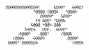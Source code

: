    
                                 @@@@@@@@@@@@@@(      &@@@*   &@@@/                                 
                                             *@@@@.(@@@&   *@@@&                                    
                                                @@@@@*   &@@@*                                      
                                              (@ &@@* *@@@&                                         
                                           .&@@@.*@@%.@@@                                           
                                         (@@@&   @@@. .&@@@*                                        
                                      .&@@@*   .@@@*     /@@@&                                      
                                    /@@@&   .&@@@%         .@@@@*                                   
                                  @@@@* @@@@@@&               /@@@&                                                                                          
                                                                                                    
                                                                                                    
                                                                                                    
                                                                                                    
                                                                                                    
                                                                                                    
                                                                                                    
                                                                                                    
                                                                                                    
                                                                                                    
                                                                                                    
                                                                                                    
                                                                                                    
                                                                                                    
                                                                 
                                                                                                    
                                                                                                    
                                                                                                    
                                                                                                    
                                                                                                    
                                                                                                    
                                                                                                    
                                                                                                    
                                                                                                    
                                                                                                    
                                                                                                    
                                                                                                    
                                                                                                    
                                                                                                    
                                                                                                    
